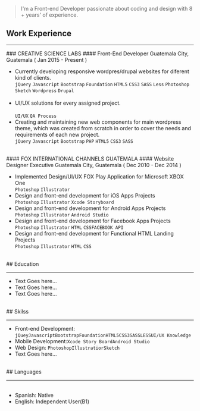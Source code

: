 <blockquote>
I'm a Front-end Developer passionate about coding and design with 8 + years' of experience. 
</blockquote>

## Work Experience
<hr>
### CREATIVE SCIENCE LABS
#### Front-End Developer
Guatemala City, Guatemala ( Jan 2015 - Present )<br>
<ul>
  <li>Currently developing responsive wordpres/drupal websites for diferent kind of clients.<br>
    <code>jQuery</code> <code>Javascript</code> <code>Bootstrap</code> <code>Foundation</code> <code>HTML5</code> <code>CSS3</code> <code>SASS</code> <code>Less</code> <code>Photoshop</code> <code>Sketch</code> <code>Wordpress</code> <code>Drupal</code><br><br>
  </li>
  <li>UI/UX solutions for every assigned project. <br><br>
  <code>UI/UX</code> <code>QA Process</code></li>
   <li>Creating and maintaining new web components for main wordpress theme, which was created from scratch in order to cover the needs and requirements of each new project.<br>
    <code>jQuery</code> <code>Javascript</code> <code>Bootstrap</code> <code>PHP</code> <code>HTML5</code> <code>CSS3</code> <code>SASS</code>
  </li>
</ul>
<br>
#### FOX INTERNATIONAL CHANNELS GUATEMALA
#### Website Designer Executive
Guatemala City, Guatemala ( Dec 2010 - Dec 2014 )<br>
<ul>
  <li>Implemented Design/UI/UX FOX Play Application for Microsoft XBOX One <br>
<code>Photoshop</code> <code>Illustrator</code>
      </li>
    <li>Design and front-end development for iOS Apps Projects <br>
      <code>Photoshop</code> <code>Illustrator</code> <code>Xcode Storyboard</code>
  </li>
  <li>Design and front-end development for Android Apps Projects <br>
      <code>Photoshop</code> <code>Illustrator</code> <code>Android Studio</code>
    </li>
    <li>Design and front-end development for Facebook Apps Projects <br>
      <code>Photoshop</code> <code>Illustrator</code> <code>HTML</code> <code>CSS</code><code>FACEBOOK API</code>
    </li>
      <li>Design and front-end development for Functional HTML Landing Projects <br>
      <code>Photoshop</code> <code>Illustrator</code> <code>HTML</code> <code>CSS</code>
    </li>
</ul>
<br>
## Education
<hr>
<ul>
  <li>Text Goes here...</li>
  <li>Text Goes here...</li>
  <li>Text Goes here...</li>
</ul>
<br>
## Skilss
<hr>
<ul>
  <li>Front-end Development: <code>jQuey</code><code>Javascript</code><code>Bootstrap</code><code>Foundation</code><code>HTML5</code><code>CSS3</code><code>SASS</code><code>LESS</code><code>UI/UX Knowledge</code></li>
  <li>Mobile Development:<code>Xcode Story Board</code><code>Android Studio</code></li>
  <li>Web Design: <code>Photoshop</code><code>Illustratior</code><code>Sketch</code></li>
  <li>Text Goes here...</li>
</ul>
<br>
## Languages
<hr>
<ul>
  <li>Spanish: Native</li>
  <li>English: Independent User(B1)</li>
</ul>
